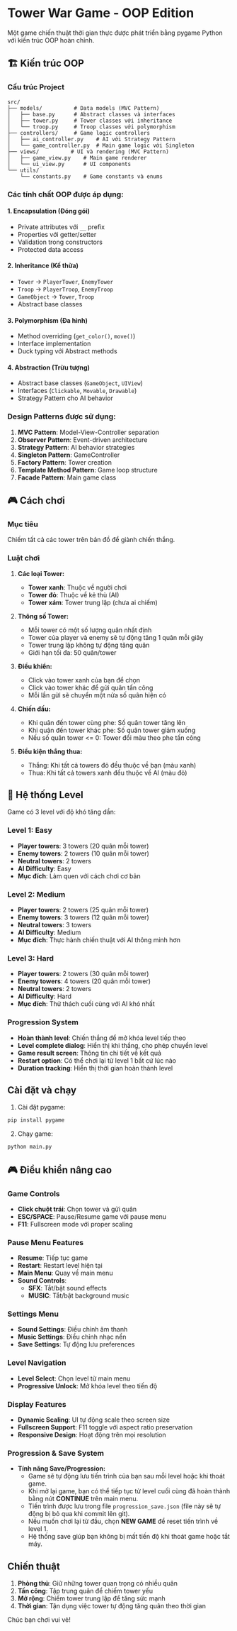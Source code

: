# Tower War Game - OOP Edition

Một game chiến thuật thời gian thực được phát triển bằng pygame Python với kiến trúc OOP hoàn chỉnh.

## 🏗️ Kiến trúc OOP

### Cấu trúc Project
```
src/
├── models/          # Data models (MVC Pattern)
│   ├── base.py      # Abstract classes và interfaces
│   ├── tower.py     # Tower classes với inheritance
│   └── troop.py     # Troop classes với polymorphism
├── controllers/     # Game logic controllers
│   ├── ai_controller.py    # AI với Strategy Pattern
│   └── game_controller.py  # Main game logic với Singleton
├── views/          # UI và rendering (MVC Pattern)
│   ├── game_view.py    # Main game renderer
│   └── ui_view.py      # UI components
└── utils/
    └── constants.py    # Game constants và enums
```

### Các tính chất OOP được áp dụng:

#### 1. **Encapsulation (Đóng gói)**
- Private attributes với `__` prefix
- Properties với getter/setter
- Validation trong constructors
- Protected data access

#### 2. **Inheritance (Kế thừa)**
- `Tower` → `PlayerTower`, `EnemyTower`
- `Troop` → `PlayerTroop`, `EnemyTroop`
- `GameObject` → `Tower`, `Troop`
- Abstract base classes

#### 3. **Polymorphism (Đa hình)**
- Method overriding (`get_color()`, `move()`)
- Interface implementation
- Duck typing với Abstract methods

#### 4. **Abstraction (Trừu tượng)**
- Abstract base classes (`GameObject`, `UIView`)
- Interfaces (`Clickable`, `Movable`, `Drawable`)
- Strategy Pattern cho AI behavior

### Design Patterns được sử dụng:

1. **MVC Pattern**: Model-View-Controller separation
2. **Observer Pattern**: Event-driven architecture
3. **Strategy Pattern**: AI behavior strategies
4. **Singleton Pattern**: GameController
5. **Factory Pattern**: Tower creation
6. **Template Method Pattern**: Game loop structure
7. **Facade Pattern**: Main game class

## 🎮 Cách chơi

### Mục tiêu
Chiếm tất cả các tower trên bản đồ để giành chiến thắng.

### Luật chơi

1. **Các loại Tower:**
   - **Tower xanh**: Thuộc về người chơi
   - **Tower đỏ**: Thuộc về kẻ thù (AI)
   - **Tower xám**: Tower trung lập (chưa ai chiếm)

2. **Thông số Tower:**
   - Mỗi tower có một số lượng quân nhất định
   - Tower của player và enemy sẽ tự động tăng 1 quân mỗi giây
   - Tower trung lập không tự động tăng quân
   - Giới hạn tối đa: 50 quân/tower

3. **Điều khiển:**
   - Click vào tower xanh của bạn để chọn
   - Click vào tower khác để gửi quân tấn công
   - Mỗi lần gửi sẽ chuyển một nửa số quân hiện có

4. **Chiến đấu:**
   - Khi quân đến tower cùng phe: Số quân tower tăng lên
   - Khi quân đến tower khác phe: Số quân tower giảm xuống
   - Nếu số quân tower <= 0: Tower đổi màu theo phe tấn công

5. **Điều kiện thắng thua:**
   - Thắng: Khi tất cả towers đỏ đều thuộc về bạn (màu xanh)
   - Thua: Khi tất cả towers xanh đều thuộc về AI (màu đỏ)

## 🎯 Hệ thống Level

Game có 3 level với độ khó tăng dần:

### Level 1: Easy
- **Player towers**: 3 towers (20 quân mỗi tower)
- **Enemy towers**: 2 towers (10 quân mỗi tower)
- **Neutral towers**: 2 towers
- **AI Difficulty**: Easy
- **Mục đích**: Làm quen với cách chơi cơ bản

### Level 2: Medium
- **Player towers**: 2 towers (25 quân mỗi tower)
- **Enemy towers**: 3 towers (12 quân mỗi tower)
- **Neutral towers**: 3 towers
- **AI Difficulty**: Medium
- **Mục đích**: Thực hành chiến thuật với AI thông minh hơn

### Level 3: Hard
- **Player towers**: 2 towers (30 quân mỗi tower)
- **Enemy towers**: 4 towers (20 quân mỗi tower)
- **Neutral towers**: 2 towers
- **AI Difficulty**: Hard
- **Mục đích**: Thử thách cuối cùng với AI khó nhất

### Progression System
- **Hoàn thành level**: Chiến thắng để mở khóa level tiếp theo
- **Level complete dialog**: Hiển thị khi thắng, cho phép chuyển level
- **Game result screen**: Thông tin chi tiết về kết quả
- **Restart option**: Có thể chơi lại từ level 1 bất cứ lúc nào
- **Duration tracking**: Hiển thị thời gian hoàn thành level

## Cài đặt và chạy

1. Cài đặt pygame:
```bash
pip install pygame
```

2. Chạy game:
```bash
python main.py
```

## 🎮 Điều khiển nâng cao

### Game Controls
- **Click chuột trái**: Chọn tower và gửi quân
- **ESC/SPACE**: Pause/Resume game với pause menu
- **F11**: Fullscreen mode với proper scaling

### Pause Menu Features
- **Resume**: Tiếp tục game
- **Restart**: Restart level hiện tại
- **Main Menu**: Quay về main menu
- **Sound Controls**: 
  - **SFX**: Tắt/bật sound effects
  - **MUSIC**: Tắt/bật background music

### Settings Menu
- **Sound Settings**: Điều chỉnh âm thanh
- **Music Settings**: Điều chỉnh nhạc nền
- **Save Settings**: Tự động lưu preferences

### Level Navigation
- **Level Select**: Chọn level từ main menu
- **Progressive Unlock**: Mở khóa level theo tiến độ

### Display Features
- **Dynamic Scaling**: UI tự động scale theo screen size
- **Fullscreen Support**: F11 toggle với aspect ratio preservation
- **Responsive Design**: Hoạt động trên mọi resolution

### Progression & Save System

- **Tính năng Save/Progression:**
  - Game sẽ tự động lưu tiến trình của bạn sau mỗi level hoặc khi thoát game.
  - Khi mở lại game, bạn có thể tiếp tục từ level cuối cùng đã hoàn thành bằng nút **CONTINUE** trên main menu.
  - Tiến trình được lưu trong file `progression_save.json` (file này sẽ tự động bị bỏ qua khi commit lên git).
  - Nếu muốn chơi lại từ đầu, chọn **NEW GAME** để reset tiến trình về level 1.
  - Hệ thống save giúp bạn không bị mất tiến độ khi thoát game hoặc tắt máy.

## Chiến thuật

1. **Phòng thủ**: Giữ những tower quan trọng có nhiều quân
2. **Tấn công**: Tập trung quân để chiếm tower yếu
3. **Mở rộng**: Chiếm tower trung lập để tăng sức mạnh
4. **Thời gian**: Tận dụng việc tower tự động tăng quân theo thời gian

Chúc bạn chơi vui vẻ!
